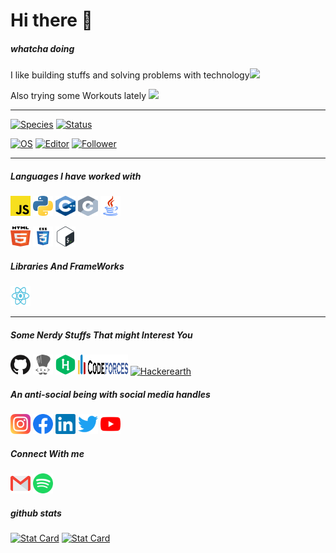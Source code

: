 # Hi there 👋

##### whatcha doing

I like building stuffs and solving problems with technology<img src="https://media.giphy.com/media/WUlplcMpOCEmTGBtBW/giphy.gif" width="32">

Also trying some Workouts lately <img src="https://media.giphy.com/media/h6xJ97emqQxqqHp6AN/giphy.gif" width="32">

---

[![Species](https://img.shields.io/badge/Species-Homo_sapiens-success?style=flat-square&logo=mailchimp&logoColor=white)](https://en.wikipedia.org/wiki/Homo_sapiens)
[![Status](https://img.shields.io/badge/Status-Stable-success?style=flat-square&logo=gravatar&logoColor=white)](https://en.wikipedia.org/wiki/Life)

[![OS](https://img.shields.io/badge/OS-Linux-informational?style=flat-square&logo=linux&logoColor=white)](https://en.wikipedia.org/wiki/Linux)
[![Editor](https://img.shields.io/badge/Editor-VSCode-blue?style=flat-square&logo=visual-studio-code&logoColor=white)](https://code.visualstudio.com/)
[![Follower](https://img.shields.io/github/followers/susanka068?label=Follow&style=social)](https://github.com/susanka068)

---

##### Languages I have worked with

<a href="https://www.instagram.com/drunk
_pheonix/"><img alt="Javascript" title="JavaScript" height="32" width="32" src="https://raw.githubusercontent.com/susanka068/susanka068/master/assets/JavaScript_logo.svg"></a>
<a href="https://www.instagram.com/drunk
_pheonix/"><img alt="Python" title="Python" height="32" width="32" src="https://raw.githubusercontent.com/susanka068/susanka068/master/assets/Python-logo.svg"></a>
<a href="https://www.instagram.com/drunk
_pheonix/"><img alt="C++" title="C++" height="32" width="32" src="https://raw.githubusercontent.com/susanka068/susanka068/master/assets/C++_Logo.svg"></a>
<a href="https://www.instagram.com/drunk
_pheonix/"><img alt="C" title="C" height="32" width="32" src="https://raw.githubusercontent.com/susanka068/susanka068/master/assets/C.svg"></a>
<a href="https://www.instagram.com/drunk
_pheonix/"><img alt="java" title="java" height="32" width="32" src="https://raw.githubusercontent.com/susanka068/susanka068/master/assets/java.svg"></a>

<a href="https://www.instagram.com/drunk
_pheonix/"><img alt="html5" title="html" height="32" width="32" src="https://raw.githubusercontent.com/susanka068/susanka068/master/assets/html-5.svg"></a>
<a href="https://www.instagram.com/drunk
_pheonix/"><img alt="css3" title="css" height="32" width="32" src="https://raw.githubusercontent.com/susanka068/susanka068/master/assets/css3.svg"></a>
<a href="https://www.instagram.com/drunk
_pheonix/"><img alt="Bash" title="Bash" height="32" width="32" src="https://raw.githubusercontent.com/susanka068/susanka068/master/assets/Bash_Logo.svg"></a>

##### Libraries And FrameWorks

<a href="https://www.instagram.com/drunk
_pheonix/"><img alt="Bash" title="Bash" height="32" width="32" src="https://raw.githubusercontent.com/susanka068/susanka068/master/assets/react.svg"></a>

---

##### Some Nerdy Stuffs That might Interest You

<a href="https://github.com/susanka068"><img alt="GitHub" title="GitHub" height="32" width="32" src="https://raw.githubusercontent.com/susanka068/susanka068/master/assets/github.svg"></a>
<a href="https://www.codechef.com/users/bingobong"><img alt="Codechef" title="CodeChef" height="32" width="32" src="https://raw.githubusercontent.com/susanka068/susanka068/master/assets/codechef.svg"></a>
<a href="https://www.hackerrank.com/sathinandimajum1"><img alt="Hackerrank" title="Hackerrank" height="32" width="32" src="https://raw.githubusercontent.com/susanka068/susanka068/master/assets/HackerRank_logo.svg"></a>
<a href="https://codeforces.com/profile/susanka"><img alt="Codeforces" title="CodeForces" height="32" width="80" src="https://raw.githubusercontent.com/susanka068/susanka068/master/assets/Codeforces_logo.svg"></a>
<a href="https://www.hackerearth.com/@susanka"><img alt="Hackerearth" title="Hackerearth" height="32" width="" src="https://static-fastly.hackerearth.com/static/hackerearth/images/badge/HE_badge_on_light.png"></a>

##### An anti-social being with social media handles

<a href="https://www.instagram.com/drunk
_pheonix/"><img alt="InstaGram" title="InstaGram" height="32" width="32" src="https://raw.githubusercontent.com/susanka068/susanka068/master/assets/instagram-sketched.svg"></a>
<a href="https://www.facebook.com/susanka.majumder.758"><img alt="Facebook" title="Facebook" height="32" width="32" src="https://raw.githubusercontent.com/susanka068/susanka068/master/assets/facebook.svg"></a>
<a href="https://www.linkedin.com/in/susanka-majumder-45392115b/"><img alt="LinkedIn" title="LinkedIn" height="32" width="32" src="https://raw.githubusercontent.com/susanka068/susanka068/master/assets/linkedin.svg"></a>
<a href="https://www.facebook.com/susanka.majumder.758"><img alt="Twitter" title="Twitter" height="32" width="32" src="https://raw.githubusercontent.com/susanka068/susanka068/master/assets/twitter.svg"></a>
<a href="https://www.youtube.com/channel/UCfZE_3yxMTFbpl4IiA96O_Q"><img alt="Youtube" title="Youtube" height="32" width="32" src="https://raw.githubusercontent.com/susanka068/susanka068/master/assets/youtube.svg"></a>

##### Connect With me

<a href="https://www.facebook.com/susanka.majumder.758"><img alt="Gmail" title="Gmail" height="32" width="32" src="https://raw.githubusercontent.com/susanka068/susanka068/master/assets/gmail.svg"></a>
<a href="https://www.facebook.com/susanka.majumder.758"><img alt="Spotify" title="Spotify" height="32" width="32" src="https://raw.githubusercontent.com/susanka068/susanka068/master/assets/spotify.svg"></a>

##### github stats

<a href="https://www.facebook.com/susanka.majumder.758"><img alt="Stat Card" title="Stat Card" src="https://github-readme-stats.vercel.app/api?username=susanka068&count_private=true&show_icons=true&theme=chartreuse-dark"></a>
<a href="https://www.facebook.com/susanka.majumder.758"><img alt="Stat Card" title="Language Card" src="https://github-readme-stats.vercel.app/api/top-langs/?username=susanka068&layout=compact&theme=blue-green"></a>

<!--

[![susanka068's github stats](https://github-readme-stats.vercel.app/api?username=susanka068&count_private=true&show_icons=true&theme=chartreuse-dark)](https://github.com/susanka068/github-readme-stats)

[![Top Langs](https://github-readme-stats.vercel.app/api/top-langs/?username=susanka068&layout=compact&theme=blue-green)](https://github.com/anuraghazra/github-readme-stats)

-->

<!--
**susanka068/susanka068** is a ✨ _special_ ✨ repository because its `README.md` (this file) appears on your GitHub profile.

Here are some ideas to get you started:

- 🔭 I’m currently working on ...
- 🌱 I’m currently learning ...
- 👯 I’m looking to collaborate on ...
- 🤔 I’m looking for help with ...
- 💬 Ask me about ...
- 📫 How to reach me: ...
- 😄 Pronouns: ...
- ⚡ Fun fact: ...
-->
